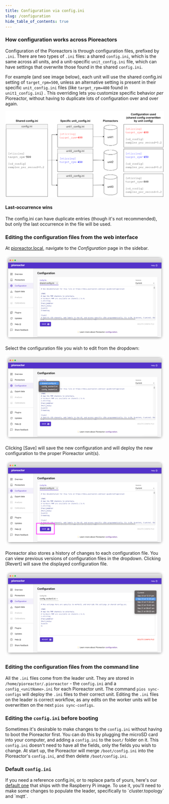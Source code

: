 ```yaml
---
title: Configuration via config.ini
slug: /configuration
hide_table_of_contents: true
---
```


### How configuration works across Pioreactors

Configuration of the Pioreactors is through configuration files, prefixed by `.ini`. There are two types of `.ini` files: a shared `config.ini`, which is the same across all units, and a unit-specific `unit_config.ini` file, which can have settings that overwrite those found in the shared `config.ini`.

For example (and see image below), each unit will use the shared config.ini setting of `target_rpm=500`, unless an alternative setting is present in their specific `unit_config.ini` files (like `target_rpm=400` found in `unit1_config.ini`) . This overriding lets you customize specific behavior *per* Pioreactor, without having to duplicate lots of configuration over and over again.

![](/img/user-guide/configini.png)

#### Last-occurrence wins

The config.ini can have duplicate entries (though it's not recommended), but only the last occurrence in the file will be used.

### Editing the configuration files from the web interface

At [pioreactor.local](http://pioreactor.local), navigate to the _Configuration_ page in the sidebar.

![Edit configuration page](/img/user-guide/edit_config_page.png)

Select the configuration file you wish to edit from the dropdown:

![Choose the config.ini you wish to edit](/img/user-guide/find_config_to_edit.png)


Clicking \[Save\] will save the new configuration and will deploy the new configuration to the proper Pioreactor unit(s).

![Save the edited config.ini using the Save button](/img/user-guide/save_config.png)

Pioreactor also stores a history of changes to each configuration file. You can view previous versions of configuration files in the dropdown. Clicking \[Revert\] will save the displayed configuration file.

![Select historical versions of config.ini's](/img/user-guide/choose_config_version2.png)


### Editing the configuration files from the command line

All the `.ini` files come from the leader unit. They are stored in `/home/pioreactor/.pioreactor` - the `config.ini` and a `config_<unitName>.ini` for each Pioreactor unit. The command `pios sync-configs` will deploy the `.ini` files to their correct unit. Editing the `.ini` files on the leader is correct workflow, as any edits on the worker units will be overwritten on the next `pios sync-configs`.

### Editing the `config.ini` before booting

Sometimes it's desirable to make changes to the `config.ini` without having to boot the Pioreactor first. You can do this by plugging the microSD card into your computer, and adding a `config.ini` to the `boot/` folder on it. This `config.ini` doesn't need to have all the fields, only the fields you wish to change. At start up, the Pioreactor will merge `/boot/config.ini` into the Pioreactor's `config.ini`, and then delete `/boot/config.ini`.


### Default `config.ini`

If you need a reference config.ini, or to replace parts of yours, here's our [default one](https://raw.githubusercontent.com/Pioreactor/CustoPiZer/pioreactor/workspace/scripts/files/config.example.ini) that ships with the Raspberry Pi image. To use it, you'll need to make some changes to populate the leader, specifically to \`cluster.topology\` and \`mqtt\`.

